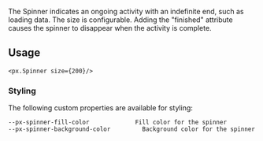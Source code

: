 The Spinner indicates an ongoing activity with an indefinite end, such as loading data. The size is configurable. Adding the "finished" attribute causes the spinner to disappear when the activity is complete.


## Usage

```react
<px.Spinner size={200}/>
```


### Styling
The following custom properties are available for styling:

```
--px-spinner-fill-color	            Fill color for the spinner
--px-spinner-background-color	      Background color for the spinner
```
